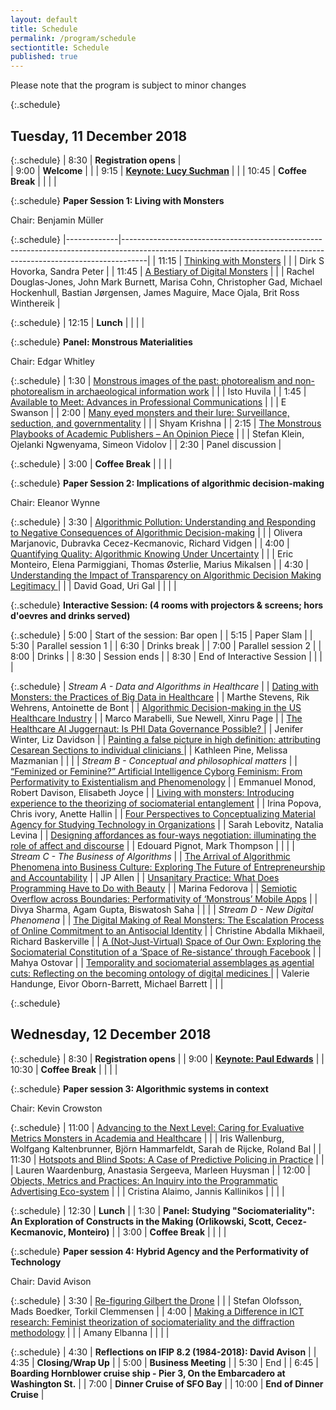 ```yaml
---
layout: default
title: Schedule
permalink: /program/schedule
sectiontitle: Schedule
published: true
---
```


Please note that the program is subject to minor changes

{:.schedule}
## Tuesday, 11 December 2018

{:.schedule}
| 8:30                                                             | **Registration opens**                                                                                                                 |                                                        
| 9:00                                                             | **Welcome**                                                                                                                     |                                                                                                                                                                  |
| 9:15                                                             | **[Keynote: Lucy Suchman](/files/abstracts/Abstract_1.pdf)**                                                                                                                |                                                                                                                                                                  |
| 10:45                                                            | **Coffee Break**                                                                                                 | 
|  |             |

{:.schedule}
**Paper Session 1: Living with Monsters**

Chair: Benjamin Müller

{:.schedule}
|-------------|------------------------------------------------------------------------------------------------------------------------------------------------------------------|
| 11:15 | [Thinking with Monsters](/files/abstracts/Abstract_2.pdf)                                                                                                             |
|             | Dirk S Hovorka, Sandra Peter                                                                                                                                     |
| 11:45 | [A Bestiary of Digital Monsters](/files/abstracts/Abstract_3.pdf)                                                                                                     |
|             | Rachel Douglas-Jones, John Mark Burnett, Marisa Cohn, Christopher Gad, Michael Hockenhull, Bastian Jørgensen, James Maguire, Mace Ojala, Brit Ross Winthereik |

{:.schedule}
| 12:15 | **Lunch**            |
|  |             |

{:.schedule}
**Panel: Monstrous Materialities**

Chair: Edgar Whitley

{:.schedule}
| 1:30 | [Monstrous images of the past: photorealism and non-photorealism in archaeological information work](/files/abstracts/Abstract_4.pdf) |
|           | Isto Huvila                                                                                                                      |
| 1:45 | [Available to Meet: Advances in Professional Communications](/files/abstracts/Abstract_5.pdf)                                         |
|           | E Swanson                                                                                                                        |
| 2:00 | [Many eyed monsters and their lure:  Surveillance, seduction, and governmentality](/files/abstracts/Abstract_6.pdf)                   |
|           | Shyam Krishna                                                                                                                    |
| 2:15 | [The Monstrous Playbooks of Academic Publishers – An Opinion Piece](/files/abstracts/Abstract_7.pdf)                                  |
|           | Stefan Klein, Ojelanki Ngwenyama, Simeon Vidolov                                                                                 |
| 2:30 | Panel discussion                                                                                                                 |


{:.schedule}
| 3:00 | **Coffee Break**            |
|  |             |

{:.schedule}
**Paper Session 2: Implications of algorithmic decision-making**

Chair: Eleanor Wynne

{:.schedule}
| 3:30   | [Algorithmic Pollution: Understanding and Responding to Negative Consequences of Algorithmic Decision-making](/files/abstracts/Abstract_8.pdf)                        |
|             | Olivera Marjanovic, Dubravka Cecez-Kecmanovic, Richard Vidgen                                                                                                    |
| 4:00   | [Quantifying Quality: Algorithmic Knowing Under Uncertainty](/files/abstracts/Abstract_9.pdf)                                                                         |
|             | Eric Monteiro, Elena Parmiggiani, Thomas Østerlie, Marius Mikalsen                                                                                               |
| 4:30   | [Understanding the Impact of Transparency on Algorithmic Decision Making Legitimacy ](/files/abstracts/Abstract_10.pdf)                                               |
|             | David Goad, Uri Gal                                                                                                                                              |
|  |             |

{:.schedule}
**Interactive  Session: (4 rooms with projectors & screens;  hors d'oevres and drinks served)**

{:.schedule}
| 5:00 | Start of the session: Bar open |
| 5:15 | Paper Slam                     |
| 5:30 | Parallel session 1             |
| 6:30 | Drinks break                   |
| 7:00 | Parallel session 2             |
| 8:00 | Drinks                         |
| 8:30 | Session ends                   |
| 8:30  | End of Interactive Session |
|  |             |

{:.schedule}
| *Stream A - Data and Algorithms in Healthcare*                                                                                                            |
| [Dating with Monsters: the Practices of Big Data in Healthcare](/files/abstracts/Abstract_11.pdf)                                                                |
| Marthe Stevens, Rik Wehrens, Antoinette de Bont                                                                                                             |
| [Algorithmic Decision-making in the US Healthcare Industry](/files/abstracts/Abstract_12.pdf)                                                                    |
| Marco Marabelli, Sue Newell, Xinru Page                                                                                                                     |
| [The Healthcare AI Juggernaut:  Is PHI Data Governance Possible? ](/files/abstracts/Abstract_13.pdf)                                                             |
| Jenifer Winter, Liz Davidson                                                                                                                                |
| [Painting a false picture in high definition: attributing Cesarean Sections to individual clinicians ](/files/abstracts/Abstract_14.pdf)                         |
| Kathleen Pine, Melissa Mazmanian                                                                                                                            |
|                                                                                                                                                             |
| *Stream B - Conceptual and philosophical matters*                                                                                                           |
| [“Feminized or Feminine?” Artificial Intelligence Cyborg Feminism: From Performativity to Existentialism and Phenomenology](/files/abstracts/Abstract_15.pdf)    |
| Emmanuel Monod, Robert Davison, Elisabeth Joyce                                                                                                             |
| [Living with monsters: Introducing experience to the theorizing of sociomaterial entanglement](/files/abstracts/Abstract_16.pdf)                                 |
| Irina Popova, Chris ivory, Anette Hallin                                                                                                                    |
| [Four Perspectives to Conceptualizing Material Agency  for Studying Technology in Organizations](/files/abstracts/Abstract_17.pdf)                               |
| Sarah Lebovitz, Natalia Levina                                                                                                                              |
| [Designing affordances as four-ways negotiation: illuminating the role of affect and discourse](/files/abstracts/Abstract_18.pdf)                                |
| Edouard Pignot, Mark Thompson                                                                                                                               |
|                                                                                                                                                             |
| *Stream C - The Business of Algorithms*                                                                                                                     |
| [The Arrival of Algorithmic Phenomena into Business Culture: Exploring The Future of Entrepreneurship and Accountability](/files/abstracts/Abstract_20.pdf)      |
| JP Allen                                                                                                                                                    |
| [Unsanitary Practice: What Does Programming Have to Do with Beauty](/files/abstracts/Abstract_21.pdf)                                                            |
| Marina Fedorova                                                                                                                                             |
| [Semiotic Overflow across Boundaries: Performativity of ‘Monstrous’ Mobile Apps](/files/abstracts/Abstract_25.pdf)                                               |
| Divya Sharma, Agam Gupta, Biswatosh Saha                                                                                                                    |
|                                                                                                                                                             |
| *Stream D - New Digital Phenomena*                                                                                                                          |
| [The Digital Making of Real Monsters: The Escalation Process of Online Commitment to an Antisocial Identity](/files/abstracts/Abstract_22.pdf)                   |
| Christine Abdalla Mikhaeil, Richard Baskerville                                                                                                             |
| [A (Not-Just-Virtual) Space of Our Own: Exploring the Sociomaterial Constitution of a ‘Space of Re-sistance’ through Facebook](/files/abstracts/Abstract_23.pdf) |
| Mahya Ostovar                                                                                                                                               |
| [Temporality and sociomaterial assemblages as agential cuts: Reflecting on the becoming ontology of digital medicines ](/files/abstracts/Abstract_24.pdf)        |
| Valerie Handunge, Eivor Oborn-Barrett, Michael Barrett                                                                                                      |
|                                                                                                               |


{:.schedule}
## Wednesday, 12 December 2018

{:.schedule}
| 8:30  | **Registration opens**                                                             |
| 9:00  | **[Keynote: Paul Edwards](/files/abstracts/Abstract_26.pdf)**                                                          |
| 10:30 | **Coffee Break**                                                                   |
|  |             |

{:.schedule}
**Paper session 3: Algorithmic systems in context**

Chair: Kevin Crowston

{:.schedule}
| 11:00 | [Advancing to the Next Level: Caring for Evaluative Metrics Monsters in Academia and Healthcare](/files/abstracts/Abstract_30.pdf)                                    |
|             | Iris Wallenburg, Wolfgang Kaltenbrunner, Björn Hammarfeldt, Sarah de Rijcke, Roland Bal                                                                          |
| 11:30 | [Hotspots and Blind Spots: A Case of Predictive Policing in Practice](/files/abstracts/Abstract_31.pdf)                                                               |
|             | Lauren Waardenburg, Anastasia Sergeeva, Marleen Huysman                                                                                                          |
| 12:00 | [Objects, Metrics and Practices: An Inquiry into the Programmatic Advertising Eco-system](/files/abstracts/Abstract_32.pdf)                                           |
|             | Cristina Alaimo, Jannis Kallinikos                                                                                                                               |
|  |             |

{:.schedule}
| 12:30 | **Lunch**                                                                         |
| 1:30  | **Panel: Studying "Sociomateriality": An Exploration of Constructs in the Making (Orlikowski, Scott, Cecez-Kecmanovic, Monteiro)** |
| 3:00  | **Coffee Break**                                                                   |
|  |             |

{:.schedule}
**Paper session 4: Hybrid Agency and the Performativity of Technology**

Chair: David Avison

{:.schedule}
| 3:30   | [Re-figuring Gilbert the Drone](/files/abstracts/Abstract_33.pdf)                                                                                                     |
|             | Stefan Olofsson, Mads Boedker, Torkil Clemmensen                                                                                                                 |
| 4:00   | [Making a Difference in ICT research: Feminist theorization of sociomateriality and the diffraction methodology](/files/abstracts/Abstract_34.pdf)                    |
|             | Amany Elbanna                                                                                                                                                    |
|  |             |

{:.schedule}
| 4:30  | **Reflections on IFIP 8.2 (1984-2018): David Avison**                                                                |
| 4:35  | **Closing/Wrap Up**                                                                |
| 5:00  | **Business Meeting**                                                               |
| 5:30  | End                                                                            |
| 6:45  | **Boarding Hornblower cruise ship - Pier 3, On the Embarcadero at Washington St.** |
| 7:00  | **Dinner Cruise of SFO Bay**                                                       |
| 10:00 | **End of Dinner Cruise**                                                                        |
